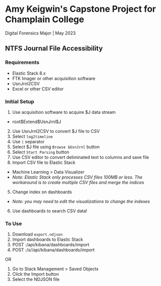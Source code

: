 # Amy Keigwin's Capstone Project for Champlain College
Digital Forensics Major | May 2023

## NTFS Journal File Accessibility

### Requirements

  * Elastic Stack 8.x
  * FTK Imager or other acquisition software
  * UsnJrnl2CSV
  * Excel or other CSV editor

### Initial Setup

1. Use acquisition software to acquire $J data stream
  * root\$Extend\$UsnJrnl\$J
2. Use UsnJrnl2CSV to convert $J file to CSV
  1. Select `log2timeline`
  2. Use `|` separator
  3. Select $J file using `Browse $UsnJrnl` button
  4. Select `Start Parsing` button
3. Use CSV editor to convert deliminated text to columns and save file
4. Import CSV file to Elastic Stack
  * Machine Learning > Data Visualizer
  * _Note: Elastic Stack only processes CSV files 100MB or less. The workaround is to create multiple CSV files and merge the indices_
5. Change index on dashboards
  * _Note: you may need to edit the visualizations to change the indexes_
6. Use dashboards to search CSV data!
  
### To Use
1. Download `export.ndjson`
2. Import dashboards to Elastic Stack
  1. POST <kibana host>:<port>/api/kibana/dashboards/import
  2. POST <kibana host>:<port>/s/<space-id>/api/kibana/dashboards/import

OR 

  1. Go to Stack Management > Saved Objects
  2. Click the Import button
  3. Select the NDJSON file
